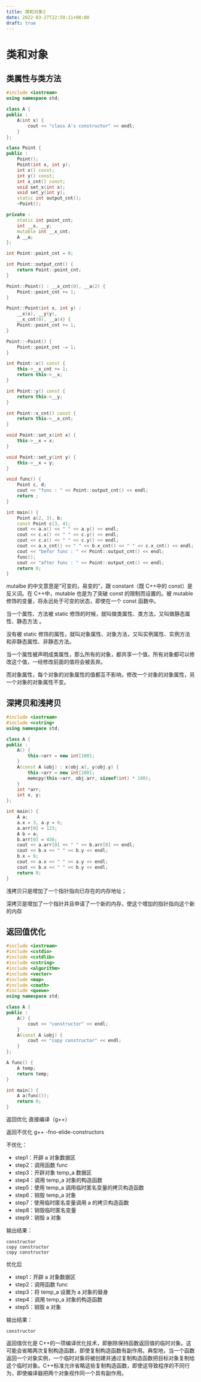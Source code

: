 ```yaml
---
title: 类和对象2
date: 2022-03-27T22:59:11+08:00
draft: true
---
```


# 类和对象

## 类属性与类方法

```c++
#include <iostream>
using namespace std;

class A {
public :
    A(int x) {
        cout << "class A's constructor" << endl;
    }
};

class Point {
public :
    Point();
    Point(int x, int y);
    int x() const;
    int y() const;
    int x_cnt() const;
    void set_x(int x);
    void set_y(int y);
    static int output_cnt();
    ~Point();

private :
    static int point_cnt;
    int __x, __y;
    mutable int __x_cnt;
    A __a;
};

int Point::point_cnt = 0;

int Point::output_cnt() {
    return Point::point_cnt;
}

Point::Point() : __x_cnt(0), __a(2) {
    Point::point_cnt += 1;
}

Point::Point(int x, int y) :
    __x(x), __y(y),
    __x_cnt(0), __a(4) {
    Point::point_cnt += 1;
}

Point::~Point() {
    Point::point_cnt -= 1;
}

int Point::x() const {
    this->__x_cnt += 1;
    return this->__x;
}

int Point::y() const {
    return this->__y;
}

int Point::x_cnt() const {
    return this->__x_cnt;
}

void Point::set_x(int x) {
    this->__x = x;
}

void Point::set_y(int y) {
    this->__x = y;
}

void func() {
    Point c, d;
    cout << "func : " << Point::output_cnt() << endl;
    return ;
}

int main() {
    Point a(2, 3), b;
    const Point c(3, 4);
    cout << a.x() << " " << a.y() << endl;
    cout << c.x() << " " << c.y() << endl;
    cout << c.x() << " " << c.y() << endl;
    cout << a.x_cnt() << " " << b.x_cnt() << " " << c.x_cnt() << endl;
    cout << "befor func : " << Point::output_cnt() << endl;
    func();
    cout << "after func : " << Point::output_cnt() << endl;
    return 0;
}
```

mutalbe 的中文意思是“可变的，易变的”，跟 constant（既 C++中的 const）是反义词。在 C++中，mutable 也是为了突破 const 的限制而设置的。被 mutable 修饰的变量，将永远处于可变的状态，即使在一个 const 函数中。

当一个属性、方法被 static 修饰的时候，就叫做类属性、类方法，又叫做静态属性、静态方法 。

没有被 static 修饰的属性，就叫对象属性、对象方法，又叫实例属性、实例方法和非静态属性、非静态方法。

当一个属性被声明成类属性，那么所有的对象，都共享一个值，所有对象都可以修改这个值，一经修改前面的值将会被丢弃。

而对象属性，每个对象的对象属性的值都互不影响，修改一个对象的对象属性，另一个对象的对象属性不变。

## 深拷贝和浅拷贝

```c++
#include <iostream>
#include <cstring>
using namespace std;

class A {
public :
    A() {
        this->arr = new int[100];
    }
    A(const A &obj) : x(obj.x), y(obj.y) {
        this->arr = new int[100];
        memcpy(this->arr, obj.arr, sizeof(int) * 100);
    }
    int *arr;
    int x, y;
};

int main() {
    A a;
    a.x = 3, a.y = 6;
    a.arr[0] = 123;
    A b = a;
    b.arr[0] = 456;
    cout << a.arr[0] << " " << b.arr[0] << endl;
    cout << b.x << " " << b.y << endl;
    b.x = 6;
    cout << a.x << " " << a.y << endl;
    cout << b.x << " " << b.y << endl;
    return 0;
}
```

浅拷贝只是增加了一个指针指向已存在的内存地址；

深拷贝是增加了一个指针并且申请了一个新的内存，使这个增加的指针指向这个新的内存

## 返回值优化

```c++
#include <iostream>
#include <cstdio>
#include <cstdlib>
#include <cstring>
#include <algorithm>
#include <vector>
#include <map>
#include <cmath>
#include <queue>
using namespace std;

class A {
public :
    A() {
        cout << "constructor" << endl;
    }
    A(const A &obj) {
        cout << "copy constructor" << endl;
    }
};

A func() {
    A temp;
    return temp;
}

int main() {
    A a(func());
    return 0;
}
```

返回优化 直接编译（g++）

返回不优化 g++ -fno-elide-constructors

不优化：

- step1：开辟 a 对象数据区
- step2：调用函数 func
- step3：开辟对象 temp_a 数据区
- step4：调用 temp_a 对象的构造函数
- step5：使用 temp_a 调用临时匿名变量的拷贝构造函数
- step6：销毁 temp_a 对象
- step7：使用临时匿名变量调用 a 的拷贝构造函数
- step8：销毁临时匿名变量
- step9：销毁 a 对象

输出结果：

```
constructor
copy constructor
copy constructor
```

优化后

- step1：开辟 a 对象数据区
- step2：调用函数 func
- step3：将 temp_a 设置为 a 对象的替身
- step4：调用 temp_a 对象的构造函数
- step5：销毁 a 对象

输出结果：

```
constructor
```

返回值优化是 C++的一项编译优化技术，即删除保持函数返回值的临时对象。这可能会省略两次复制构造函数，即使复制构造函数有副作用。典型地，当一个函数返回一个对象实例，一个临时对象将被创建并通过复制构造函数把目标对象复制给这个临时对象。C++标准允许省略这些复制构造函数，即使这导致程序的不同行为，即使编译器把两个对象视作同一个具有副作用。
